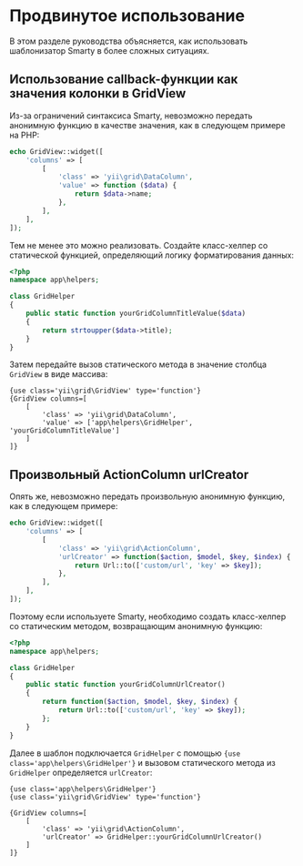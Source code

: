 Продвинутое использование
=========================

В этом разделе руководства объясняется, как использовать шаблонизатор Smarty в более сложных ситуациях.

## Использование callback-функции как значения колонки в GridView

Из-за ограничений синтаксиса Smarty, невозможно передать анонимную функцию в качестве значения, как в следующем 
примере на PHP:

```php
echo GridView::widget([
    'columns' => [
        [
            'class' => 'yii\grid\DataColumn',
            'value' => function ($data) {
                return $data->name;
            },
        ],
    ],
]);
```

Тем не менее это можно реализовать. Создайте класс-хелпер со статической функцией, определяющий логику 
форматирования данных:

```php
<?php
namespace app\helpers;

class GridHelper
{
    public static function yourGridColumnTitleValue($data)
    {
        return strtoupper($data->title);
    }
}
```

Затем передайте вызов статического метода в значение столбца `GridView` в виде массива:

```smarty
{use class='yii\grid\GridView' type='function'}
{GridView columns=[
    [
        'class' => 'yii\grid\DataColumn',
        'value' => ['app\helpers\GridHelper', 'yourGridColumnTitleValue']
    ]
]}
```

## Произвольный ActionColumn urlCreator

Опять же, невозможно передать произвольную анонимную функцию, как в следующем примере:

```php
echo GridView::widget([
    'columns' => [
        [
            'class' => 'yii\grid\ActionColumn',
            'urlCreator' => function($action, $model, $key, $index) {
                return Url::to(['custom/url', 'key' => $key]);
            },
        ],
    ],
]);
```

Поэтому если используете Smarty, необходимо создать класс-хелпер со статическим методом, возвращающим анонимную функцию:

```php
<?php
namespace app\helpers;

class GridHelper
{
    public static function yourGridColumnUrlCreator()
    {
        return function($action, $model, $key, $index) {
            return Url::to(['custom/url', 'key' => $key]);
        };
    }
}
```

Далее в шаблон подключается `GridHelper` с помощью `{use class='app\helpers\GridHelper'}` и вызовом статического метода
из `GridHelper` определяется `urlCreator`:

```smarty
{use class='app\helpers\GridHelper'}
{use class='yii\grid\GridView' type='function'}

{GridView columns=[
    [
        'class' => 'yii\grid\ActionColumn',
        'urlCreator' => GridHelper::yourGridColumnUrlCreator()
    ]
]}
```